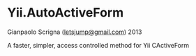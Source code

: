 Yii.AutoActiveForm
==================

Gianpaolo Scrigna (letsjump@gmail.com) 2013

A faster, simpler, access controlled method for Yii CActiveForm
